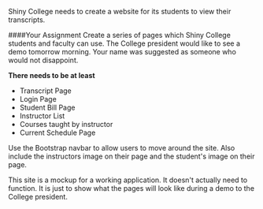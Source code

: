 <!--djw: done -->
Shiny College needs to create a website for its students to view their transcripts. 

####Your Assignment
Create a series of pages which Shiny College students and faculty can use. The College president would like to see a demo tomorrow morning. Your name was suggested as someone who would not disappoint.

**There needs to be at least**
* Transcript Page
* Login Page
* Student Bill Page
* Instructor List
* Courses taught by instructor
* Current Schedule Page

Use the Bootstrap navbar to allow users to move around the site. Also include the instructors image on their page and the student's image on their page.  

This site is a mockup for a working application. It doesn't actually need to function. It is just to show what the pages will look like during a demo to the College president.

